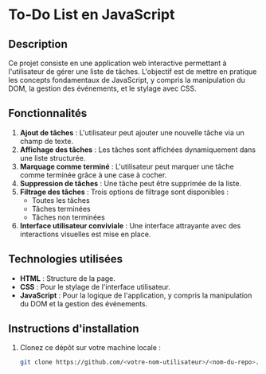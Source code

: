 # To-Do List en JavaScript

## Description
Ce projet consiste en une application web interactive permettant à l'utilisateur de gérer une liste de tâches. L'objectif est de mettre en pratique les concepts fondamentaux de JavaScript, y compris la manipulation du DOM, la gestion des événements, et le stylage avec CSS.

## Fonctionnalités
1. **Ajout de tâches** : L'utilisateur peut ajouter une nouvelle tâche via un champ de texte.
2. **Affichage des tâches** : Les tâches sont affichées dynamiquement dans une liste structurée.
3. **Marquage comme terminé** : L'utilisateur peut marquer une tâche comme terminée grâce à une case à cocher.
4. **Suppression de tâches** : Une tâche peut être supprimée de la liste.
5. **Filtrage des tâches** : Trois options de filtrage sont disponibles :
   - Toutes les tâches
   - Tâches terminées
   - Tâches non terminées
6. **Interface utilisateur conviviale** : Une interface attrayante avec des interactions visuelles est mise en place.

## Technologies utilisées
- **HTML** : Structure de la page.
- **CSS** : Pour le stylage de l'interface utilisateur.
- **JavaScript** : Pour la logique de l'application, y compris la manipulation du DOM et la gestion des événements.

## Instructions d'installation
1. Clonez ce dépôt sur votre machine locale :
   ```bash
   git clone https://github.com/<votre-nom-utilisateur>/<nom-du-repo>.git
